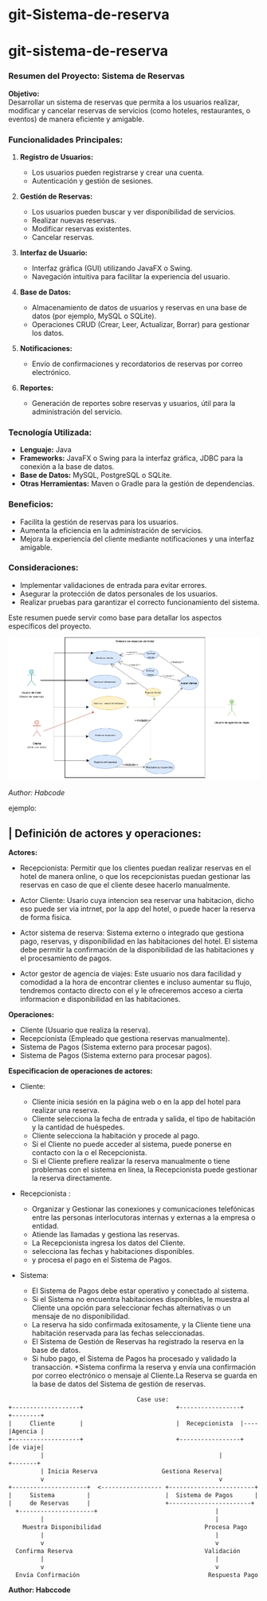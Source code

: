 # git-Sistema-de-reserva
# git-sistema-de-reserva


### Resumen del Proyecto: Sistema de Reservas

**Objetivo:**  
Desarrollar un sistema de reservas que permita a los usuarios realizar, modificar y cancelar reservas de servicios (como hoteles, restaurantes, o eventos) de manera eficiente y amigable.

### Funcionalidades Principales:

1. **Registro de Usuarios:**
   - Los usuarios pueden registrarse y crear una cuenta.
   - Autenticación y gestión de sesiones.

2. **Gestión de Reservas:**
   - Los usuarios pueden buscar y ver disponibilidad de servicios.
   - Realizar nuevas reservas.
   - Modificar reservas existentes.
   - Cancelar reservas.

3. **Interfaz de Usuario:**
   - Interfaz gráfica (GUI) utilizando JavaFX o Swing.
   - Navegación intuitiva para facilitar la experiencia del usuario.

4. **Base de Datos:**
   - Almacenamiento de datos de usuarios y reservas en una base de datos (por ejemplo, MySQL o SQLite).
   - Operaciones CRUD (Crear, Leer, Actualizar, Borrar) para gestionar los datos.

5. **Notificaciones:**
   - Envío de confirmaciones y recordatorios de reservas por correo electrónico.

6. **Reportes:**
   - Generación de reportes sobre reservas y usuarios, útil para la administración del servicio.

### Tecnología Utilizada:

- **Lenguaje:** Java
- **Frameworks:** JavaFX o Swing para la interfaz gráfica, JDBC para la conexión a la base de datos.
- **Base de Datos:** MySQL, PostgreSQL o SQLite.
- **Otras Herramientas:** Maven o Gradle para la gestión de dependencias.

### Beneficios:

- Facilita la gestión de reservas para los usuarios.
- Aumenta la eficiencia en la administración de servicios.
- Mejora la experiencia del cliente mediante notificaciones y una interfaz amigable.

### Consideraciones:

- Implementar validaciones de entrada para evitar errores.
- Asegurar la protección de datos personales de los usuarios.
- Realizar pruebas para garantizar el correcto funcionamiento del sistema.

Este resumen puede servir como base para detallar los aspectos específicos del proyecto. 
   
<img src="imagenes/sistema-reserva.drawio.png">

*Author: Habcode*

 ejemplo:
  ## | Definición de actores y operaciones:
   **Actores:**
   * Recepcionista: Permitir que los clientes puedan realizar reservas en el hotel de manera online, o que los recepcionistas puedan gestionar las reservas en caso de que el cliente desee hacerlo manualmente. 

   *  Actor Cliente: Usario cuya intencion sea reservar una habitacion, dicho eso puede ser via intrnet, por la app del hotel, o puede hacer la reserva de forma 
   fisica.
   
   * Actor sistema de reserva: Sistema externo o integrado que gestiona pago, reservas, y disponibilidad en las habitaciones del hotel. El sistema debe permitir la confirmación de la disponibilidad de las habitaciones y el procesamiento de pagos.

   * Actor gestor de agencia de viajes: Este usuario nos dara facilidad y comodidad a la hora de encontrar clientes e incluso aumentar su flujo, tendremos contacto directo con el y le ofreceremos acceso a cierta informacion e disponibilidad en las habitaciones.
   
   **Operaciones:**
   * Cliente (Usuario que realiza la reserva).
   * Recepcionista (Empleado que gestiona reservas manualmente).
   * Sistema de Pagos (Sistema externo para procesar pagos).
   * Sistema de Pagos (Sistema externo para procesar pagos).
   

   **Especificacion de operaciones de actores:**
   * Cliente: 
      * Cliente inicia sesión en la página web o en la app del hotel para realizar una reserva.
      * Cliente selecciona la fecha de entrada y salida, el tipo de habitación y la cantidad de huéspedes.
      * Cliente selecciona la habitación y procede al pago.
      * Si el Cliente no puede acceder al sistema, puede ponerse en contacto con la o el Recepcionista.
      * Si el Cliente prefiere realizar la reserva manualmente o tiene problemas con el sistema en línea, la Recepcionista puede gestionar la reserva directamente.

   * Recepcionista :
      * Organizar y Gestionar las conexiones y comunicaciones telefónicas entre las personas interlocutoras internas y externas a la empresa o entidad.
      * Atiende las llamadas y gestiona las reservas.
      * La Recepcionista ingresa los datos del Cliente.
      * selecciona las fechas y habitaciones disponibles.
      *  y procesa el pago en el Sistema de Pagos.

   * Sistema:
      * El Sistema de Pagos debe estar operativo y conectado al sistema.
      * Si el Sistema no encuentra habitaciones disponibles, le muestra al Cliente una opción para seleccionar fechas alternativas o un mensaje de no disponibilidad.
      * La reserva ha sido confirmada exitosamente, y la Cliente tiene una habitación reservada para las fechas seleccionadas.
      * El Sistema de Gestión de Reservas ha registrado la reserva en la base de datos.
      * Si hubo pago, el Sistema de Pagos ha procesado y validado la transacción.
      *Sistema confirma la reserva y envía una confirmación por correo electrónico o mensaje al Cliente.La Reserva se guarda en la base de datos del Sistema de gestión de reservas.

````
                                    Case use:
+-------------------+                          +-----------------+    +--------+  
|     Cliente       |                          |  Recepcionista  |----|Agencia |
+-------------------+                          +-----------------+    |de viaje|
         |                                                 |          +-------+ 
         | Inicia Reserva                  Gestiona Reserva| 
         v                                                 v
+---------------------+  <----------------- +------------------------+   
|     Sistema         |                     |  Sistema de Pagos      | 
|     de Reservas     |                     +-----------------------+    
  +---------------------+                                 |              
         |                                                |
    Muestra Disponibilidad                             Procesa Pago
         |                                                |
         v                                                v
  Confirma Reserva                                     Validación
         |                                                |
         v                                                v
  Envía Confirmación                                    Respuesta Pago

````        

**Author: Habccode**                                                                     



